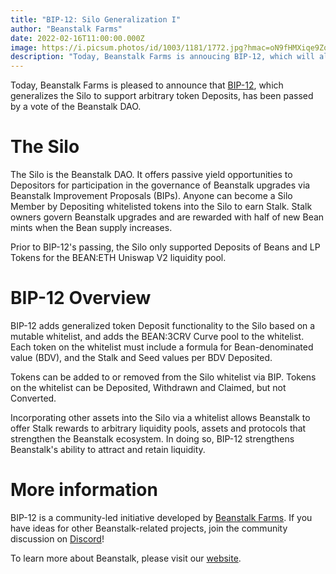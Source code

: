 ```yaml
---
title: "BIP-12: Silo Generalization I"
author: "Beanstalk Farms"
date: 2022-02-16T11:00:00.000Z
image: https://i.picsum.photos/id/1003/1181/1772.jpg?hmac=oN9fHMXiqe9Zq2RM6XT-RVZkojgPnECWwyEF1RvvTZk
description: "Today, Beanstalk Farms is annoucing BIP-12, which will allow the Silo to support arbitrary token Deposits"
---
```


Today, Beanstalk Farms is pleased to announce that [BIP-12](https://github.com/BeanstalkFarms/Beanstalk/pull/46), which generalizes the Silo to support arbitrary token Deposits, has been passed by a vote of the Beanstalk DAO.

The Silo
========

The Silo is the Beanstalk DAO. It offers passive yield opportunities to Depositors for participation in the governance of Beanstalk upgrades via Beanstalk Improvement Proposals (BIPs). Anyone can become a Silo Member by Depositing whitelisted tokens into the Silo to earn Stalk. Stalk owners govern Beanstalk upgrades and are rewarded with half of new Bean mints when the Bean supply increases.

Prior to BIP-12's passing, the Silo only supported Deposits of Beans and LP Tokens for the BEAN:ETH Uniswap V2 liquidity pool.

BIP-12 Overview
===============

BIP-12 adds generalized token Deposit functionality to the Silo based on a mutable whitelist, and adds the BEAN:3CRV Curve pool to the whitelist. Each token on the whitelist must include a formula for Bean-denominated value (BDV), and the Stalk and Seed values per BDV Deposited.

Tokens can be added to or removed from the Silo whitelist via BIP. Tokens on the whitelist can be Deposited, Withdrawn and Claimed, but not Converted.

Incorporating other assets into the Silo via a whitelist allows Beanstalk to offer Stalk rewards to arbitrary liquidity pools, assets and protocols that strengthen the Beanstalk ecosystem. In doing so, BIP-12 strengthens Beanstalk's ability to attract and retain liquidity.

More information
================

BIP-12 is a community-led initiative developed by [Beanstalk Farms](https://twitter.com/BeanstalkFarms). If you have ideas for other Beanstalk-related projects, join the community discussion on [Discord](https://discord.gg/y4cJNv5DTM)!

To learn more about Beanstalk, please visit our [website](http://app.bean.money/).